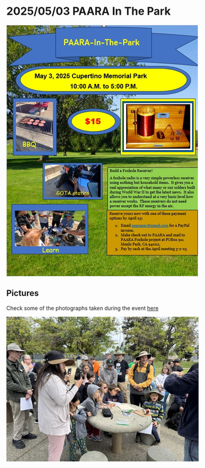 # 2025/05/03 PAARA In The Park

![Flyer](/events/images/20250503-PAARA-in-the-park.jpg)

## Pictures

Check some of the photographs taken during the event [here](https://drive.google.com/drive/folders/1ZF-T91YtrTV37B_fNQRced4kS8BL3bDY?usp=sharing)

![image](/events/images/2025/20250503/IMG_9603.jpeg)

